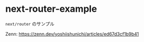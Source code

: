 # next-router-example

`next/router` のサンプル

Zenn: https://zenn.dev/yoshiishunichi/articles/ed67d3cf1b9b41